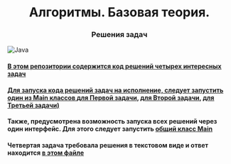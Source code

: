 <!DOCTYPE html>
 <html>
  <head>
    <meta charset="utf-8">
  </head>
  <body>
    <h1 align="center">Алгоритмы. Базовая теория.</h1>
    <h3 align="center">Решения задач</h3>
    
![Java](https://img.shields.io/badge/java-%23ED8B00.svg?style=for-the-badge&logo=java&logoColor=white)  

<p><h4 align="left" ><a href="https://github.com/AntonMarhol/AndersenTasks/tree/master">В этом репозитории содержится код решений четырех интересных задач</h4></p>

<p dir="50"></p>
<p><h4 align="left">Для запуска кода решений задач на исполнение, следует запустить один из Main классов <a href="https://github.com/AntonMarhol/AndersenTasks/tree/master/src/main/java/org/example/marhol/tasks/main/firsttask">для Первой задачи</a>,
                                  <a href="https://github.com/AntonMarhol/AndersenTasks/tree/master/src/main/java/org/example/marhol/tasks/main/secondtask">для Второй задачи</a>,
                                  <a href="https://github.com/AntonMarhol/AndersenTasks/tree/master/src/main/java/org/example/marhol/tasks/main/thirdtask">для Третьей задачи)</a>                            
</h4></p> 

<p><h4 align="left">Также, предусмотрена возможность запуска всех решений через один интерфейс. Для этого следует запустить <a href="https://github.com/AntonMarhol/AndersenTasks/tree/master/src/main/java/org/example/marhol/tasks/main/general">общий класс Main</a>                       
</h4></p>

<p><h4 align="left">Четвертая задача требовала решения в текстовом виде и ответ находится <a href="https://github.com/AntonMarhol/AlgorithmicTasks/tree/master/task4">в этом файле </a>                       
</h4></p>
